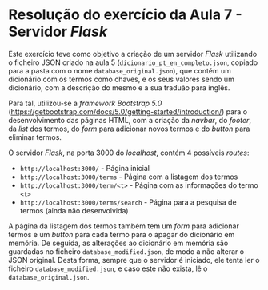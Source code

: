 # Resolução do exercício da Aula 7 - Servidor *Flask*

Este exercício teve como objetivo a criação de um servidor *Flask* utilizando o ficheiro JSON criado na aula 5 (`dicionario_pt_en_completo.json`, copiado para a pasta com o nome `database_original.json`), que contém um dicionário com os termos como chaves, e os seus valores sendo um dicionário, com a descrição do mesmo e a sua traduão para inglês.

Para tal, utilizou-se a *framework Bootstrap 5.0* (https://getbootstrap.com/docs/5.0/getting-started/introduction/) para o desenvolvimento das páginas HTML, com a criação da *navbar*, do *footer*, da *list* dos termos, do *form* para adicionar novos termos e do *button* para eliminar termos.

O servidor *Flask*, na porta 3000 do *localhost*, contém 4 possíveis *routes*:
- `http://localhost:3000/` - Página inicial
- `http://localhost:3000/terms` - Página com a listagem dos termos
- `http://localhost:3000/term/<t>` - Página com as informações do termo `<t>`
- `http://localhost:3000/terms/search` - Página para a pesquisa de termos (ainda não desenvolvida)

A página da listagem dos termos também tem um *form* para adicionar termos e um *button* para cada termo para o apagar do dicionário em memória. De seguida, as alterações ao dicionário em memória são guardadas no ficheiro `database_modified.json`, de modo a não alterar o JSON original. Desta forma, sempre que o servidor é iniciado, ele tenta ler o ficheiro `database_modified.json`, e caso este não exista, lê o `database_original.json`.